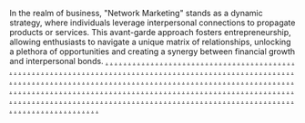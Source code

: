In the realm of business, "Network Marketing" stands as a dynamic strategy, where individuals leverage interpersonal connections to propagate products or services. This avant-garde approach fosters entrepreneurship, allowing enthusiasts to navigate a unique matrix of relationships, unlocking a plethora of opportunities and creating a synergy between financial growth and interpersonal bonds.
<a href="https://softscanmarketing7988.weebly.com/">.</a>
<a href="https://softscanmarketing8028.weebly.com/">.</a>
<a href="https://softscanmarketing8068.weebly.com/">.</a>
<a href="https://softscanmarketing8247.weebly.com/">.</a>
<a href="https://softscanmarketing8243.weebly.com/">.</a>
<a href="https://softscanmarketing8370.weebly.com/">.</a>
<a href="https://softscanmarketing8409.weebly.com/">.</a>
<a href="https://softscanmarketing8449.weebly.com/">.</a>
<a href="https://campaignvaluesdomainavailable.weebly.com/">.</a>
<a href="https://softscanmarketing8729.weebly.com/">.</a>
<a href="https://softscanmarketing8794.weebly.com/">.</a>
<a href="https://softscanmarketing8836.weebly.com/">.</a>
<a href="https://roboticscentremarketing.weebly.com/">.</a>
<a href="https://softscanmarketing8913.weebly.com/">.</a>
<a href="https://meshloopmarketingee.weebly.com/">.</a>
<a href="https://mediamethodmarketingee.weebly.com/">.</a>
<a href="https://searchstockmarketingee.weebly.com/">.</a>
<a href="https://informaticsbandmarketingee.weebly.com/">.</a>
<a href="https://softscanmarketing8761.weebly.com/">.</a>
<a href="https://softscanmarketing7782.weebly.com/">.</a>
<a href="https://softscanmarketing7820.weebly.com/">.</a>
<a href="https://softscanmarketing7860.weebly.com/">.</a>
<a href="https://softscanmarketing7899.weebly.com/">.</a>
<a href="https://softscanmarketing7980.weebly.com/">.</a>
<a href="https://softscanmarketing8020.weebly.com/">.</a>
<a href="https://softscanmarketing8059.weebly.com/">.</a>
<a href="https://softscanmarketing8240.weebly.com/">.</a>
<a href="https://softscanmarketing8235.weebly.com/">.</a>
<a href="https://softscanmarketing8356.weebly.com/">.</a>
<a href="https://softscanmarketing8402.weebly.com/">.</a>
<a href="https://softscanmarketing8441.weebly.com/">.</a>
<a href="https://technologyofferdomainavailable.weebly.com/">.</a>
<a href="https://softscanmarketing8721.weebly.com/">.</a>
<a href="https://softscanmarketing8786.weebly.com/">.</a>
<a href="https://softscanmarketing8827.weebly.com/">.</a>
<a href="https://sempushmarketing.weebly.com/">.</a>
<a href="https://softscanmarketing8905.weebly.com/">.</a>
<a href="https://audiencesprintmarketingee.weebly.com/">.</a>
<a href="https://digitaloffermarketingee.weebly.com/">.</a>
<a href="https://microblogmarketingee.weebly.com/">.</a>
<a href="https://botpassmarketingee.weebly.com/">.</a>
<a href="https://softscanmarketing8754.weebly.com/">.</a>
<a href="https://softscanmarketing7772.weebly.com/">.</a>
<a href="https://softscanmarketing7813.weebly.com/">.</a>
<a href="https://softscanmarketing7856.weebly.com/">.</a>
<a href="https://softscanmarketing7892.weebly.com/">.</a>
<a href="https://softscanmarketing7972.weebly.com/">.</a>
<a href="https://softscanmarketing8010.weebly.com/">.</a>
<a href="https://softscanmarketing8052.weebly.com/">.</a>
<a href="https://softscanmarketing8232.weebly.com/">.</a>
<a href="https://softscanmarketing8226.weebly.com/">.</a>
<a href="https://oftscanmarketing8349.weebly.com/">.</a>
<a href="https://softscanmarketing8391.weebly.com/">.</a>
<a href="https://softscanmarketing8434.weebly.com/">.</a>
<a href="https://zencryptdomainavailable.weebly.com/">.</a>
<a href="https://softscanmarketing8712.weebly.com/">.</a>
<a href="https://softscanmarketing8778.weebly.com/">.</a>
<a href="https://softscanmarketing8817.weebly.com/">.</a>
<a href="https://advillagemarketing.weebly.com/">.</a>
<a href="https://softscanmarketing8897.weebly.com/">.</a>
<a href="https://growthflowmarketingee.weebly.com/">.</a>
<a href="https://informaticsskillmarketingee.weebly.com/">.</a>
<a href="https://enginehillmarketingee.weebly.com/">.</a>
<a href="https://bytesideasmarketingee.weebly.com/">.</a>
<a href="https://softscanmarketing8749.weebly.com/">.</a>
<a href="https://viralworksmarketingee.weebly.com/">.</a>
<a href="https://softscanmarketing7805.weebly.com/">.</a>
<a href="https://softscanmarketing7845.weebly.com/">.</a>
<a href="https://softscanmarketing7883.weebly.com/">.</a>
<a href="https://softscanmarketing7965.weebly.com/">.</a>
<a href="https://softscanmarketing8004.weebly.com/">.</a>
<a href="https://softscanmarketing8042.weebly.com/">.</a>
<a href="https://softscanmarketing8216.weebly.com/">.</a>
<a href="https://softscanmarketing8210.weebly.com/">.</a>
<a href="https://softscanmarketing8345.weebly.com/">.</a>
<a href="https://softscanmarketing8383.weebly.com/">.</a>
<a href="https://softscanmarketing8425.weebly.com/">.</a>
<a href="https://enginesyncdomainavailable.weebly.com/">.</a>
<a href="https://softscanmarketing8705.weebly.com/">.</a>
<a href="https://softscanmarketing8568.weebly.com/">.</a>
<a href="https://softscanmarketing8573.weebly.com/">.</a>
<a href="https://bottomlinecapsulemarketing.weebly.com/">.</a>
<a href="https://softscanmarketing8855.weebly.com/">.</a>
<a href="https://growthstudiomarketingee.weebly.com/">.</a>
<a href="https://nibbleproductsmarketingee.weebly.com/">.</a>
<a href="https://audiencecaremarketingee.weebly.com/">.</a>
<a href="https://informaticscaremarketingee.weebly.com/">.</a>
<a href="https://softscanmarketing8735.weebly.com/">.</a>
<a href="https://softscanmarketing7755.weebly.com/">.</a>
<a href="https://softscanmarketing7796.weebly.com/">.</a>
<a href="https://softscanmarketing7839.weebly.com/">.</a>
<a href="https://softscanmarketing7879.weebly.com/">.</a>
<a href="https://softscanmarketing7956.weebly.com/">.</a>
<a href="https://softscanmarketing7996.weebly.com/">.</a>
<a href="https://softscanmarketing8035.weebly.com/">.</a>
<a href="https://softscanmarketing8207.weebly.com/">.</a>
<a href="https://softscanmarketing8201.weebly.com/">.</a>
<a href="https://softscanmarketing8332.weebly.com/">.</a>
<a href="https://softscanmarketing8377.weebly.com/">.</a>
<a href="https://softscanmarketing8419.weebly.com/">.</a>
<a href="https://cryptifydomainavailable.weebly.com/">.</a>
<a href="https://softscanmarketing8697.weebly.com/">.</a>
<a href="https://softscanmarketing8807.weebly.com/">.</a>
<a href="https://softscanmarketing8847.weebly.com/">.</a>
<a href="https://seodashmarketing.weebly.com/">.</a>
<a href="https://softscanmarketing8915.weebly.com/">.</a>
<a href="https://datalayermarketingee.weebly.com/">.</a>
<a href="https://realadvertisemarketingee.weebly.com/">.</a>
<a href="https://truemarketingmarketingee.weebly.com/">.</a>
<a href="https://waresgraphmarketingee.weebly.com/">.</a>
<a href="https://gearproductsmarketing.weebly.com/">.</a>
<a href="https://sharemarketingty.weebly.com/">.</a>
<a href="https://huntdigitatyl.weebly.com/">.</a>
<a href="https://visionmaetingty.weebly.com/">.</a>
<a href="https://microsyncmarketings.weebly.com/">.</a>
<a href="https://advertisingpostmarketing.weebly.com/">.</a>
<a href="https://availableexpertsplusdomain.weebly.com/">.</a>
<a href="https://vailablepublicleddomain.weebly.com/">.</a>
<a href="https://marketingautomation2822.weebly.com/">.</a>
<a href="https://marketingautomation2957.weebly.com/">.</a>
<a href="https://softscanmarketing3736.weebly.com/">.</a>
<a href="https://marketingqueaz.weebly.com/">.</a>
<a href="https://marketingautomation4093.weebly.com/">.</a>
<a href="https://searchspacedomainavailable.weebly.com/">.</a>
<a href="https://marketingitemsmarketing.weebly.com/">.</a>
<a href="https://softscanmarketing8801.weebly.com/">.</a>
<a href="https://softscanmarketing8840.weebly.com/">.</a>
<a href="https://boxesskillmarketing.weebly.com/">.</a>
<a href="https://softscanmarketing8907.weebly.com/">.</a>
<a href="https://activerevenuemarketingee.weebly.com/">.</a>
<a href="https://cyberbarnmarketingee.weebly.com/">.</a>
<a href="https://rackcasemarketingee.weebly.com/">.</a>
<a href="https://informaticsdesignmarketingee.weebly.com/">.</a>
<a href="https://softscanmarketing8773.weebly.com/">.</a>
<a href="https://softscanmarketing7788.weebly.com/">.</a>
<a href="https://softscanmarketing7830.weebly.com/">.</a>
<a href="https://softscanmarketing7872.weebly.com/">.</a>
<a href="https://softscanmarketing7906.weebly.com/">.</a>
<a href="https://softscanmarketing7993.weebly.com/">.</a>
<a href="https://softscanmarketing8033.weebly.com/">.</a>
<a href="https://softscanmarketing8072.weebly.com/">.</a>
<a href="https://softscanmarketing8284.weebly.com/">.</a>
<a href="https://softscanmarketing8245.weebly.com/">.</a>
<a href="https://softscanmarketing8324.weebly.com/">.</a>
<a href="https://softscanmarketing8369.weebly.com/">.</a>
<a href="https://softscanmarketing8448.weebly.com/">.</a>
<a href="https://marketleadermarketing.weebly.com/">.</a>
<a href="https://softscanmarketing8733.weebly.com/">.</a>
<a href="https://softscanmarketing8791.weebly.com/">.</a>
<a href="https://softscanmarketing8831.weebly.com/">.</a>
<a href="https://marketplusmarketing.weebly.com/">.</a>
<a href="https://softscanmarketing8899.weebly.com/">.</a>
<a href="https://warezscalemarketingee.weebly.com/">.</a>
<a href="https://cyberstoremarketingee.weebly.com/">.</a>
<a href="https://nibbleservicesmarketingee.weebly.com/">.</a>
<a href="https://publickitmarketingee.weebly.com/">.</a>
<a href="https://softscanmarketing8765.weebly.com/">.</a>
<a href="https://softscanmarketing7781.weebly.com/">.</a>
<a href="https://softscanmarketing7822.weebly.com/">.</a>
<a href="https://softscanmarketing7864.weebly.com/">.</a>
<a href="https://softscanmarketing7900.weebly.com/">.</a>
<a href="https://softscanmarketing7984.weebly.com/">.</a>
<a href="https://softscanmarketing8024.weebly.com/">.</a>
<a href="https://softscanmarketing8064.weebly.com/">.</a>
<a href="https://softscanmarketing8275.weebly.com/">.</a>
<a href="https://softscanmarketing8237.weebly.com/">.</a>
<a href="https://softscanmarketing8315.weebly.com/">.</a>
<a href="https://softscanmarketing8357.weebly.com/">.</a>
<a href="https://softscanmarketing8440.weebly.com/">.</a>
<a href="https://makepublicmarketing.weebly.com/">.</a>
<a href="https://softscanmarketing8725.weebly.com/">.</a>
<a href="https://softscanmarketing8784.weebly.com/">.</a>
<a href="https://softscanmarketing8823.weebly.com/">.</a>
<a href="https://cryptindustrymarketing.weebly.com/">.</a>
<a href="https://prspacemarketingee.weebly.com/">.</a>
<a href="https://wareshubmarketingee.weebly.com/">.</a>
<a href="https://targetsensemarketingee.weebly.com/">.</a>
<a href="https://technologiesaidmarketingee.weebly.com/">.</a>
<a href="https://softscanmarketing8757.weebly.com/">.</a>
<a href="https://softscanmarketing7773.weebly.com/">.</a>
<a href="https://softscanmarketing7815.weebly.com/">.</a>
<a href="https://softscanmarketing7851.weebly.com/">.</a>
<a href="https://softscanmarketing7896.weebly.com/">.</a>
<a href="https://softscanmarketing7976.weebly.com/">.</a>
<a href="https://softscanmarketing8016.weebly.com/">.</a>
<a href="https://softscanmarketing8050.weebly.com/">.</a>
<a href="https://softscanmarketing8268.weebly.com/">.</a>
<a href="https://softscanmarketing8229.weebly.com/">.</a>
<a href="https://softscanmarketing8307.weebly.com/">.</a>
<a href="https://softscanmarketing8352.weebly.com/">.</a>
<a href="https://softscanmarketing8435.weebly.com/">.</a>
<a href="https://technologiesgurumarketing.weebly.com/">.</a>
<a href="https://softscanmarketing8715.weebly.com/">.</a>
<a href="https://softscanmarketing8776.weebly.com/">.</a>
<a href="https://softscanmarketing8815.weebly.com/">.</a>
<a href="https://gogrowthmarketing.weebly.com/">.</a>
<a href="https://growthtagsmarketingee.weebly.com/">.</a>
<a href="https://meshstartmarketingee.weebly.com/">.</a>
<a href="https://campaignsnapmarketingee.weebly.com/">.</a>
<a href="https://rackfactorymarketingee.weebly.com/">.</a>
<a href="https://softscanmarketing8748.weebly.com/">.</a>
<a href="https://softscanmarketing7765.weebly.com/">.</a>
<a href="https://softscanmarketing7808.weebly.com/">.</a>
<a href="https://softscanmarketing7848.weebly.com/">.</a>
<a href="https://softscanmarketing7887.weebly.com/">.</a>
<a href="https://softscanmarketing7968.weebly.com/">.</a>
<a href="https://softscanmarketing8008.weebly.com/">.</a>
<a href="https://softscanmarketing8045.weebly.com/">.</a>
<a href="https://softscanmarketing8260.weebly.com/">.</a>
<a href="https://softscanmarketing8213.weebly.com/">.</a>
<a href="https://softscanmarketing8299.weebly.com/">.</a>
<a href="https://softscanmarketing8341.weebly.com/">.</a>
<a href="https://softscanmarketing8424.weebly.com/">.</a>
<a href="https://boostlayermarketing.weebly.com/">.</a>
<a href="https://softscanmarketing8709.weebly.com/">.</a>
<a href="https://softscanmarketing8550.weebly.com/">.</a>
<a href="https://softscanmarketing8543.weebly.com/">.</a>
<a href="https://warebaymarketing.weebly.com/">.</a>
<a href="https://metasemmarketingee.weebly.com/">.</a>
<a href="https://technologystripemarketingee.weebly.com/">.</a>
<a href="https://warespotmarketingee.weebly.com/">.</a>
<a href="https://brandsparkmarketingee.weebly.com/">.</a>
<a href="https://softscanmarketing8741.weebly.com/">.</a>
<a href="https://softscanmarketing7758.weebly.com/">.</a>
<a href="https://softscanmarketing7800.weebly.com/">.</a>
<a href="https://softscanmarketing7841.weebly.com/">.</a>
<a href="https://softscanmarketing7878.weebly.com/">.</a>
<a href="https://softscanmarketing7960.weebly.com/">.</a>
<a href="https://softscanmarketing8000.weebly.com/">.</a>
<a href="https://softscanmarketing8039.weebly.com/">.</a>
<a href="https://softscanmarketing8252.weebly.com/">.</a>
<a href="https://softscanmarketing8204.weebly.com/">.</a>
<a href="https://softscanmarketing8291.weebly.com/">.</a>
<a href="https://softscanmarketing8335.weebly.com/">.</a>
<a href="https://softscanmarketing8416.weebly.com/">.</a>
<a href="https://mediaspecialsdomainavailable.weebly.com/">.</a>
<a href="https://softscanmarketing8701.weebly.com/">.</a>
<a href="https://softscanmarketing8811.weebly.com/">.</a>
<a href="https://softscanmarketing8850.weebly.com/">.</a>
<a href="https://strategyloopmarketing.weebly.com/">.</a>
<a href="https://bytemedmarketingee.weebly.com/">.</a>
<a href="https://targetsprintmarketingee.weebly.com/">.</a>
<a href="https://bytepropertiesmarketingee.weebly.com/">.</a>
<a href="https://campaignfeedmarketingee.weebly.com/">.</a>
<a href="https://datasidemarketing.weebly.com/">.</a>
<a href="https://digitaleaglety.weebly.com/">.</a>
<a href="https://marketinginsightty.weebly.com/">.</a>
<a href="https://marketingocialty.weebly.com/">.</a>
<a href="https://enmarketmarketings.weebly.com/">.</a>
<a href="https://analyticsfermarketing.weebly.com/">.</a>
<a href="https://bitkitdomainavailable.weebly.com/">.</a>
<a href="https://thetechnoconnectiondomain.weebly.com/">.</a>
<a href="https://marketingautomation2831.weebly.com/">.</a>
<a href="https://marketingautomation2832.weebly.com/">.</a>
<a href="https://softscanmarketing3694.weebly.com/">.</a>
<a href="https://arclightdigitalsaz.weebly.com/">.</a>
<a href="https://marketingautomation407.weebly.com/">.</a>
<a href="https://technologieserdomainavailable.weebly.com/">.</a>
<a href="https://codeartmarketing.weebly.com/">.</a>
<a href="https://softscanmarketing8800.weebly.com/">.</a>
<a href="https://softscanmarketing8842.weebly.com/">.</a>
<a href="https://clearenginemarketing.weebly.com/">.</a>
<a href="https://b2bisemarketingee.weebly.com/">.</a>
<a href="https://warezideasmarketingee.weebly.com/">.</a>
<a href="https://searchdesignmarketingee.weebly.com/">.</a>
<a href="https://wareboostmarketingee.weebly.com/">.</a>
<a href="https://softscanmarketing8768.weebly.com/">.</a>
<a href="https://softscanmarketing7787.weebly.com/">.</a>
<a href="https://softscanmarketing7832.weebly.com/">.</a>
<a href="https://softscanmarketing7867.weebly.com/">.</a>
<a href="https://softscanmarketing7909.weebly.com/">.</a>
<a href="https://softscanmarketing7986.weebly.com/">.</a>
<a href="https://softscanmarketing8027.weebly.com/">.</a>
<a href="https://softscanmarketing8067.weebly.com/">.</a>
<a href="https://softscanmarketing8282.weebly.com/">.</a>
<a href="https://softscanmarketing8242.weebly.com/">.</a>
<a href="https://softscanmarketing8328.weebly.com/">.</a>
<a href="https://softscanmarketing8408.weebly.com/">.</a>
<a href="https://softscanmarketing8450.weebly.com/">.</a>
<a href="https://microoptiondomainavailable.weebly.com/">.</a>
<a href="https://softscanmarketing8728.weebly.com/">.</a>
<a href="https://softscanmarketing8795.weebly.com/">.</a>
<a href="https://softscanmarketing8834.weebly.com/">.</a>
<a href="https://technologypassmarketing.weebly.com/">.</a>
<a href="https://campaignworkshopmarketingee.weebly.com/">.</a>
<a href="https://meshatlasmarketingee.weebly.com/">.</a>
<a href="https://bytegearmarketingee.weebly.com/">.</a>
<a href="https://roboticsdashmarketingee.weebly.com/">.</a>
<a href="https://softscanmarketing8760.weebly.com/">.</a>
<a href="https://softscanmarketing7779.weebly.com/">.</a>
<a href="https://softscanmarketing7819.weebly.com/">.</a>
<a href="https://softscanmarketing7859.weebly.com/">.</a>
<a href="https://softscanmarketing7898.weebly.com/">.</a>
<a href="https://softscanmarketing7979.weebly.com/">.</a>
<a href="https://softscanmarketing8019.weebly.com/">.</a>
<a href="https://softscanmarketing8058.weebly.com/">.</a>
<a href="https://softscanmarketing8273.weebly.com/">.</a>
<a href="https://softscanmarketing8236.weebly.com/">.</a>
<a href="https://softscanmarketing8320.weebly.com/">.</a>
<a href="https://softscanmarketing8398.weebly.com/">.</a>
<a href="https://softscanmarketing8442.weebly.com/">.</a>
<a href="https://searchfocusdomainavailable.weebly.com/">.</a>
<a href="https://softscanmarketing8720.weebly.com/">.</a>
<a href="https://softscanmarketing8787.weebly.com/">.</a>
<a href="https://softscanmarketing8826.weebly.com/">.</a>
<a href="https://bottomlinetagsmarketing.weebly.com/">.</a>
<a href="https://roboticsstudiomarketingee.weebly.com/">.</a>
<a href="https://pixelscopemarketingee.weebly.com/">.</a>
<a href="https://searchhubmarketingee.weebly.com/">.</a>
<a href="https://bottomlinestreetmarketingee.weebly.com/">.</a>
<a href="https://softscanmarketing8751.weebly.com/">.</a>
<a href="https://softscanmarketing7769.weebly.com/">.</a>
<a href="https://softscanmarketing7812.weebly.com/">.</a>
<a href="https://softscanmarketing7855.weebly.com/">.</a>

